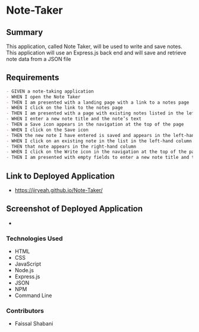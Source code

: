 # Note-Taker

## Summary 
This application, called Note Taker, will be used to write and save notes. This application will use an Express.js back end and will save and retrieve note data from a JSON file

## Requirements 
```md
- GIVEN a note-taking application
- WHEN I open the Note Taker
- THEN I am presented with a landing page with a link to a notes page
- WHEN I click on the link to the notes page
- THEN I am presented with a page with existing notes listed in the left-hand column, plus empty fields to enter a new note title and the note’s text in the right--   hand column
- WHEN I enter a new note title and the note’s text
- THEN a Save icon appears in the navigation at the top of the page
- WHEN I click on the Save icon
- THEN the new note I have entered is saved and appears in the left-hand column with the other existing notes
- WHEN I click on an existing note in the list in the left-hand column
- THEN that note appears in the right-hand column
- WHEN I click on the Write icon in the navigation at the top of the page
- THEN I am presented with empty fields to enter a new note title and the note’s text in the right-hand column
```

## Link to Deployed Application
- https://jiryeah.github.io/Note-Taker/

## Screenshot of Deployed Application
- 

### Technologies Used
- HTML
- CSS
- JavaScript
- Node.js
- Express.js
- JSON
- NPM
- Command Line

### Contributors 
- Faissal Shabani
